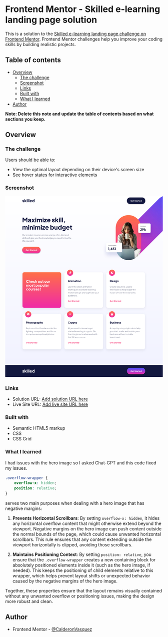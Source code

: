# Frontend Mentor - Skilled e-learning landing page solution

This is a solution to the [Skilled e-learning landing page challenge on Frontend Mentor](https://www.frontendmentor.io/challenges/skilled-elearning-landing-page-S1ObDrZ8q). Frontend Mentor challenges help you improve your coding skills by building realistic projects.

## Table of contents

- [Overview](#overview)
  - [The challenge](#the-challenge)
  - [Screenshot](#screenshot)
  - [Links](#links)
  - [Built with](#built-with)
  - [What I learned](#what-i-learned)
- [Author](#author)

**Note: Delete this note and update the table of contents based on what sections you keep.**

## Overview

### The challenge

Users should be able to:

- View the optimal layout depending on their device's screen size
- See hover states for interactive elements

### Screenshot

![Skilled E-Learning Landing Page](/image/SS-%20Skilled%20e-learning%20landing%20page.png)

### Links

- Solution URL: [Add solution URL here](https://www.frontendmentor.io/solutions/responsive-landing-page-using-css-grid-7CtpPq5sf_)
- Live Site URL: [Add live site URL here](https://skill-elearning-lp.netlify.app/)

### Built with

- Semantic HTML5 markup
- CSS
- CSS Grid

### What I learned

I had issues with the hero image so I asked Chat-GPT and this code fixed my issues.

```css
.overflow-wrapper {
    overflow-x: hidden;
    position: relative;
}
```

serves two main purposes when dealing with a hero image that has negative margins:

1. **Prevents Horizontal Scrollbars**: By setting `overflow-x: hidden`, it hides any horizontal overflow content that might otherwise extend beyond the viewport. Negative margins on the hero image can push content outside the normal bounds of the page, which could cause unwanted horizontal scrollbars. This rule ensures that any content extending outside the viewport horizontally is clipped, avoiding those scrollbars.

2. **Maintains Positioning Context**: By setting `position: relative`, you ensure that the `.overflow-wrapper` creates a new containing block for absolutely positioned elements inside it (such as the hero image, if needed). This keeps the positioning of child elements relative to this wrapper, which helps prevent layout shifts or unexpected behavior caused by the negative margins of the hero image.

Together, these properties ensure that the layout remains visually contained without any unwanted overflow or positioning issues, making the design more robust and clean.

## Author

- Frontend Mentor - [@CalderonVasquez](https://www.frontendmentor.io/profile/CalderonVasquez)
